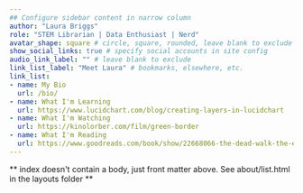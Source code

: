 ```yaml
---
## Configure sidebar content in narrow column
author: "Laura Briggs"
role: "STEM Librarian | Data Enthusiast | Nerd"
avatar_shape: square # circle, square, rounded, leave blank to exclude
show_social_links: true # specify social accounts in site config
audio_link_label: "" # leave blank to exclude
link_list_label: "Meet Laura" # bookmarks, elsewhere, etc.
link_list:
- name: My Bio
  url: /bio/
- name: What I'm Learning
  url: https://www.lucidchart.com/blog/creating-layers-in-lucidchart
- name: What I'm Watching
  url: https://kinolorber.com/film/green-border
- name: What I'm Reading
  url: https://www.goodreads.com/book/show/22668066-the-dead-walk-the-earth
---
```


** index doesn't contain a body, just front matter above.
See about/list.html in the layouts folder **